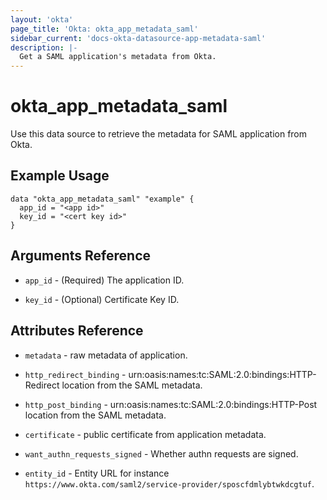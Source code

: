 ```yaml
---
layout: 'okta'
page_title: 'Okta: okta_app_metadata_saml'
sidebar_current: 'docs-okta-datasource-app-metadata-saml'
description: |-
  Get a SAML application's metadata from Okta.
---
```


# okta_app_metadata_saml

Use this data source to retrieve the metadata for SAML application from Okta.

## Example Usage

```hcl
data "okta_app_metadata_saml" "example" {
  app_id = "<app id>"
  key_id = "<cert key id>"
}
```

## Arguments Reference

- `app_id` - (Required) The application ID.

- `key_id` - (Optional) Certificate Key ID.

## Attributes Reference

- `metadata` - raw metadata of application.

- `http_redirect_binding` - urn:oasis:names:tc:SAML:2.0:bindings:HTTP-Redirect location from the SAML metadata.

- `http_post_binding` - urn:oasis:names:tc:SAML:2.0:bindings:HTTP-Post location from the SAML metadata.

- `certificate` - public certificate from application metadata.

- `want_authn_requests_signed` - Whether authn requests are signed.

- `entity_id` - Entity URL for instance `https://www.okta.com/saml2/service-provider/sposcfdmlybtwkdcgtuf`.
